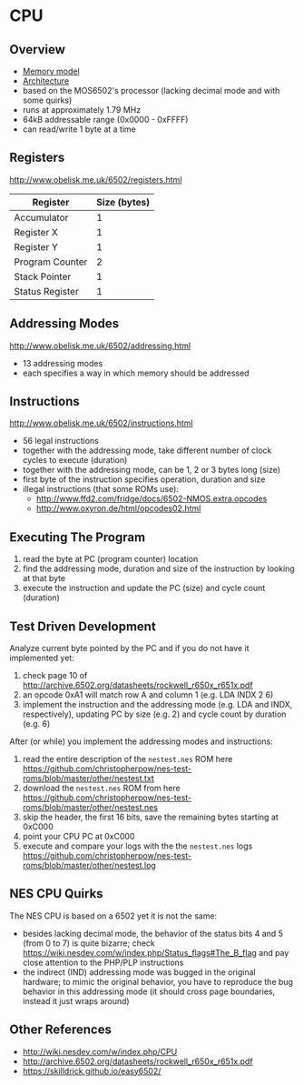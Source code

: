 # CPU

## Overview

- [Memory model](http://wiki.nesdev.com/w/index.php/CPU_memory_map)
- [Architecture](http://www.obelisk.me.uk/6502/architecture.html)
- based on the MOS6502's processor (lacking decimal mode and with some quirks)
- runs at approximately 1.79 MHz
- 64kB addressable range (0x0000 - 0xFFFF)
- can read/write 1 byte at a time

## Registers

http://www.obelisk.me.uk/6502/registers.html

| Register        | Size (bytes) |
| --------------- | ------------ |
| Accumulator     | 1            |
| Register X      | 1            |
| Register Y      | 1            |
| Program Counter | 2            |
| Stack Pointer   | 1            |
| Status Register | 1            |

## Addressing Modes

http://www.obelisk.me.uk/6502/addressing.html

- 13 addressing modes
- each specifies a way in which memory should be addressed

## Instructions

http://www.obelisk.me.uk/6502/instructions.html

- 56 legal instructions
- together with the addressing mode, take different number of clock cycles to execute (duration)
- together with the addressing mode, can be 1, 2 or 3 bytes long (size)
- first byte of the instruction specifies operation, duration and size
- illegal instructions (that some ROMs use):
  - http://www.ffd2.com/fridge/docs/6502-NMOS.extra.opcodes
  - http://www.oxyron.de/html/opcodes02.html

## Executing The Program

1. read the byte at PC (program counter) location
2. find the addressing mode, duration and size of the instruction by looking at that byte
3. execute the instruction and update the PC (size) and cycle count (duration)

## Test Driven Development

Analyze current byte pointed by the PC and if you do not have it implemented yet:
1. check page 10 of http://archive.6502.org/datasheets/rockwell_r650x_r651x.pdf
2. an opcode 0xA1 will match row A and column 1 (e.g. LDA INDX 2 6)
3. implement the instruction and the addressing mode (e.g. LDA and INDX, respectively), updating PC by size (e.g. 2) and cycle count by duration (e.g. 6)

After (or while) you implement the addressing modes and instructions:
1. read the entire description of the `nestest.nes` ROM here https://github.com/christopherpow/nes-test-roms/blob/master/other/nestest.txt
2. download the `nestest.nes` ROM from here https://github.com/christopherpow/nes-test-roms/blob/master/other/nestest.nes
3. skip the header, the first 16 bits, save the remaining bytes starting at 0xC000
4. point your CPU PC at 0xC000
5. execute and compare your logs with the the `nestest.nes` logs https://github.com/christopherpow/nes-test-roms/blob/master/other/nestest.log

## NES CPU Quirks

The NES CPU is based on a 6502 yet it is not the same:

- besides lacking decimal mode, the behavior of the status bits 4 and 5 (from 0 to 7) is quite bizarre; check https://wiki.nesdev.com/w/index.php/Status_flags#The_B_flag and pay close attention to the PHP/PLP instructions
- the indirect (IND) addressing mode was bugged in the original hardware; to mimic the original behavior, you have to reproduce the bug behavior in this addressing mode (it should cross page boundaries, instead it just wraps around)

## Other References

- http://wiki.nesdev.com/w/index.php/CPU
- http://archive.6502.org/datasheets/rockwell_r650x_r651x.pdf
- https://skilldrick.github.io/easy6502/
